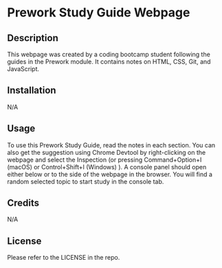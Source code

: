# Prework Study Guide Webpage

## Description

This webpage was created by a coding bootcamp student following the guides in the Prework module. It contains notes on HTML, CSS, Git, and JavaScript.

## Installation

N/A

## Usage

To use this Prework Study Guide, read the notes in each section. You can also get the suggestion using Chrome Devtool by right-clicking on the webpage and select the Inspection (or pressing Command+Option+I (macOS) or Control+Shift+I (Windows) ). A console panel should open either below or to the side of the webpage in the browser. You will find a random selected topic to start study in the console tab.

## Credits

N/A

## License

Please refer to the LICENSE in the repo.

